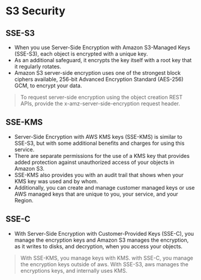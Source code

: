 # S3 Security

## SSE-S3

- When you use Server-Side Encryption with Amazon S3-Managed Keys (SSE-S3), each object is encrypted with a unique key. 
- As an additional safeguard, it encrypts the key itself with a root key that it regularly rotates. 
- Amazon S3 server-side encryption uses one of the strongest block ciphers available, 256-bit Advanced Encryption Standard (AES-256) GCM, to encrypt your data.

> To request server-side encryption using the object creation REST APIs, provide the x-amz-server-side-encryption request header. 

## SSE-KMS
- Server-Side Encryption with AWS KMS keys (SSE-KMS) is similar to SSE-S3, but with some additional benefits and charges for using this service. 
- There are separate permissions for the use of a KMS key that provides added protection against unauthorized access of your objects in Amazon S3. 
- SSE-KMS also provides you with an audit trail that shows when your KMS key was used and by whom. 
- Additionally, you can create and manage customer managed keys or use AWS managed keys that are unique to you, your service, and your Region. 

## SSE-C

- With Server-Side Encryption with Customer-Provided Keys (SSE-C), you manage the encryption keys and Amazon S3 manages the encryption, as it writes to disks, and decryption, when you access your objects.

> With SSE-KMS, you manage keys with KMS. with SSE-C, you manage the encryption keys outside of aws. With SSE-S3, aws manages the encryptions keys, and internally uses KMS.

